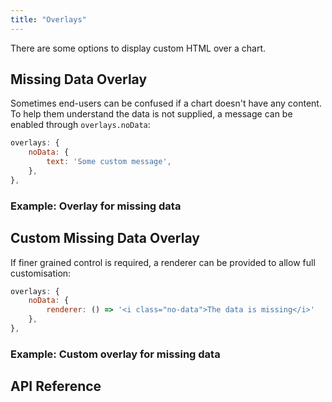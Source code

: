 ```yaml
---
title: "Overlays"
---
```


There are some options to display custom HTML over a chart.

## Missing Data Overlay

Sometimes end-users can be confused if a chart doesn't have any content. To help them understand the data is not supplied, a message can be enabled through `overlays.noData`:

```js
overlays: {
    noData: {
        text: 'Some custom message',
    },
},
```

### Example: Overlay for missing data

<chart-example title='Overlay for Missing Data' name='no-data-plain' type='generated'></chart-example>

## Custom Missing Data Overlay

If finer grained control is required, a renderer can be provided to allow full customisation:

```js
overlays: {
    noData: {
        renderer: () => '<i class="no-data">The data is missing</i>'
    },
},
```

### Example: Custom overlay for missing data

<chart-example title='Custom Overlay for Missing Data' name='no-data' type='generated'></chart-example>

## API Reference

<interface-documentation interfaceName='AgChartOverlaysOptions' config='{ "showSnippets": false, "lookupRoot": "charts-api" }'></interface-documentation>
